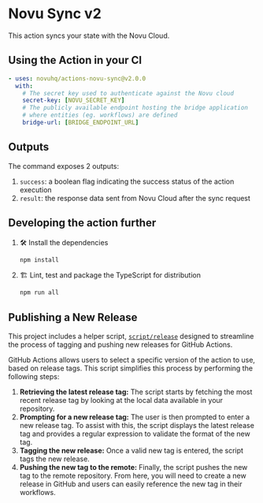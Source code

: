 # Novu Sync v2

This action syncs your state with the Novu Cloud.

## Using the Action in your CI

```yaml
- uses: novuhq/actions-novu-sync@v2.0.0
  with:
    # The secret key used to authenticate against the Novu cloud
    secret-key: [NOVU_SECRET_KEY]
    # The publicly available endpoint hosting the bridge application
    # where entities (eg. workflows) are defined
    bridge-url: [BRIDGE_ENDPOINT_URL]
```

## Outputs

The command exposes 2 outputs:

1. `success`: a boolean flag indicating the success status of the action execution
1. `result`: the response data sent from Novu Cloud after the sync request

## Developing the action further

1. :hammer_and_wrench: Install the dependencies

   ```bash
   npm install
   ```

1. :building_construction: Lint, test and package the TypeScript for distribution

   ```bash
   npm run all
   ```

## Publishing a New Release

This project includes a helper script, [`script/release`](./script/release)
designed to streamline the process of tagging and pushing new releases for
GitHub Actions.

GitHub Actions allows users to select a specific version of the action to use,
based on release tags. This script simplifies this process by performing the
following steps:

1. **Retrieving the latest release tag:** The script starts by fetching the most
   recent release tag by looking at the local data available in your repository.
1. **Prompting for a new release tag:** The user is then prompted to enter a new
   release tag. To assist with this, the script displays the latest release tag
   and provides a regular expression to validate the format of the new tag.
1. **Tagging the new release:** Once a valid new tag is entered, the script tags
   the new release.
1. **Pushing the new tag to the remote:** Finally, the script pushes the new tag
   to the remote repository. From here, you will need to create a new release in
   GitHub and users can easily reference the new tag in their workflows.
